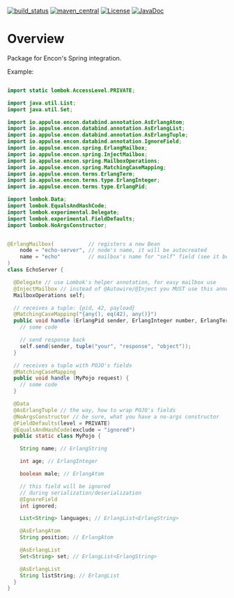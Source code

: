 [![build_status](https://travis-ci.org/appulse-projects/encon-java.svg?branch=master)](https://travis-ci.org/appulse-projects/encon-java)
[![maven_central](https://maven-badges.herokuapp.com/maven-central/io.appulse.encon/encon-spring/badge.svg)](https://search.maven.org/search?q=a:encon-spring)
[![License](http://img.shields.io/:license-apache-brightgreen.svg)](http://www.apache.org/licenses/LICENSE-2.0.html)
[![JavaDoc](http://www.javadoc.io/badge/io.appulse.encon/encon-spring.svg)](http://www.javadoc.io/doc/io.appulse.encon/encon-spring)


# Overview

Package for Encon's Spring integration.

Example:

```java

import static lombok.AccessLevel.PRIVATE;

import java.util.List;
import java.util.Set;

import io.appulse.encon.databind.annotation.AsErlangAtom;
import io.appulse.encon.databind.annotation.AsErlangList;
import io.appulse.encon.databind.annotation.AsErlangTuple;
import io.appulse.encon.databind.annotation.IgnoreField;
import io.appulse.encon.spring.ErlangMailbox;
import io.appulse.encon.spring.InjectMailbox;
import io.appulse.encon.spring.MailboxOperations;
import io.appulse.encon.spring.MatchingCaseMapping;
import io.appulse.encon.terms.ErlangTerm;
import io.appulse.encon.terms.type.ErlangInteger;
import io.appulse.encon.terms.type.ErlangPid;

import lombok.Data;
import lombok.EqualsAndHashCode;
import lombok.experimental.Delegate;
import lombok.experimental.FieldDefaults;
import lombok.NoArgsConstructor;


@ErlangMailbox(           // registers a new Bean
    node = "echo-server", // node's name, it will be autocreated
    name = "echo"         // mailbox's name for "self" field (see it below)
)
class EchoServer {

  @Delegate // use Lombok's helper annotation, for easy mailbox use
  @InjectMailbox // instead of @Autowire/@Inject you MUST use this annotation
  MailboxOperations self;

  // receives a tuple: {pid, 42, payload}
  @MatchingCaseMapping("{any(), eq(42), any()}")
  public void handle (ErlangPid sender, ErlangInteger number, ErlangTerm payload) {
    // some code

    // send response back
    self.send(sender, tuple("your", "response", "object"));
  }

  // receives a tuple with POJO's fields
  @MatchingCaseMapping
  public void handle (MyPojo request) {
    // some code
  }

  @Data
  @AsErlangTuple // the way, how to wrap POJO's fields
  @NoArgsConstructor // be sure, what you have a no-args constructor
  @FieldDefaults(level = PRIVATE)
  @EqualsAndHashCode(exclude = "ignored")
  public static class MyPojo {

    String name; // ErlangString

    int age; // ErlangInteger

    boolean male; // ErlangAtom

    // this field will be ignored
    // during serialization/deserialization
    @IgnoreField
    int ignored;

    List<String> languages; // ErlangList<ErlangString>

    @AsErlangAtom
    String position; // ErlangAtom

    @AsErlangList
    Set<String> set; // ErlangList<ErlangString>

    @AsErlangList
    String listString; // ErlangList
  }
}

```
